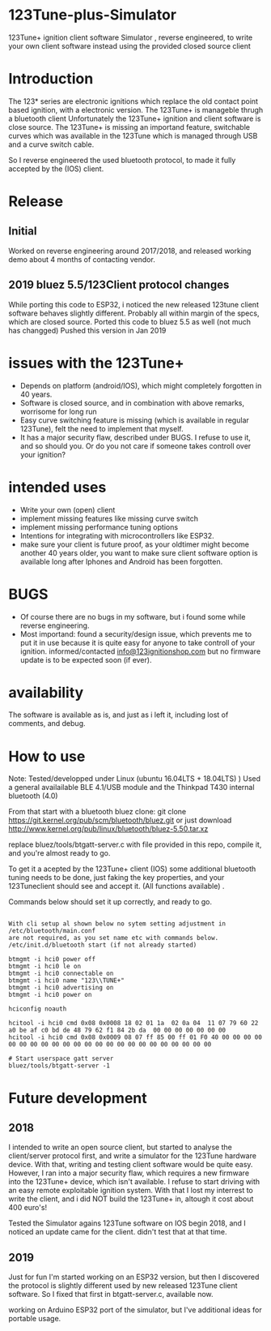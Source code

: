 # 123Tune-plus-Simulator
123Tune+ ignition client software Simulator , reverse engineered, to write your own client software instead using the provided closed source client


# Introduction

The 123* series are electronic ignitions which replace the old contact point based ignition, with a electronic version.
The 123Tune+ is manageble thrugh a bluetooth client
Unfortunately the 123Tune+ ignition and client software is close source. 
The 123Tune+ is missing an importand feature, switchable curves which was available in the 123Tune which is managed through USB and a curve switch cable.

So I reverse engineered the used bluetooth protocol, to made it fully accepted by the (IOS) client.

# Release

## Initial
Worked on reverse engineering around 2017/2018, and released working demo
about 4 months of contacting vendor.

## 2019 bluez 5.5/123Client protocol changes
While porting this code to ESP32, i noticed the new released 123tune client
software behaves slightly different. Probably all within margin of the specs, which are
closed source. Ported this code to bluez 5.5 as well (not much has changged)
Pushed this version in Jan 2019

# issues with the 123Tune+

* Depends on platform (android/IOS), which might completely forgotten in 40 years.
* Software is closed source, and in combination with above remarks, worrisome for long run
* Easy curve switching feature is missing (which is available in regular 123Tune), felt the need to implement that myself.
* It has a major security flaw, described under BUGS. I refuse to use it, and so should you. Or do you not care if someone takes controll over your ignition?

# intended uses

* Write your own (open) client 
* implement missing features like missing curve switch
* implement missing performance tuning options
* Intentions for integrating with microcontrollers like ESP32.
* make sure your client is future proof, as your oldtimer might become another 40 years older, you want to make sure client software option is available long after Iphones and Android has been forgotten.

# BUGS

* Of course there are no bugs in my software, but i found some while reverse engineering.
* Most importand: found a security/design issue, which prevents me to put it in use because it is quite easy for anyone to take controll of your ignition. informed/contacted info@123ignitionshop.com but no firmware update is to be expected soon (if ever).

# availability

The software is available as is, and just as i left it, including lost of comments, and debug.

# How to use

Note: Tested/developped under Linux (ubuntu 16.04LTS + 18.04LTS) )
Used a general availailable BLE 4.1/USB module and the Thinkpad T430
internal bluetooth (4.0)

From that start with a bluetooth bluez clone:
git clone https://git.kernel.org/pub/scm/bluetooth/bluez.git
or just download http://www.kernel.org/pub/linux/bluetooth/bluez-5.50.tar.xz

replace bluez/tools/btgatt-server.c with file provided in this repo, compile it, and you're almost ready to go.

To get it a acepted by the 123Tune+ client (IOS) some additional bluetooth tuning needs to be done, just faking the key properties, and your 123Tuneclient should see and accept it. (All functions available) .

Commands below should set it up correctly, and ready to go.
```

With cli setup al shown below no sytem setting adjustment in  /etc/bluetooth/main.conf
are not required, as you set name etc with commands below.
/etc/init.d/bluetooth start (if not already started)

btmgmt -i hci0 power off
btmgmt -i hci0 le on
btmgmt -i hci0 connectable on
btmgmt -i hci0 name "123\\TUNE+"
btmgmt -i hci0 advertising on
btmgmt -i hci0 power on

hciconfig noauth

hcitool -i hci0 cmd 0x08 0x0008 18 02 01 1a  02 0a 04  11 07 79 60 22 a0 be af c0 bd de 48 79 62 f1 84 2b da  00 00 00 00 00 00 00
hcitool -i hci0 cmd 0x08 0x0009 08 07 ff 85 00 ff 01 F0 40 00 00 00 00 00 00 00 00 00 00 00 00 00 00 00 00 00 00 00 00 00 00 00

# Start userspace gatt server 
bluez/tools/btgatt-server -1 
```

# Future development

## 2018
I intended to write an open source client, but started to analyse the client/server protocol first, and write a simulator for the 123Tune hardware device.
With that, writing and testing client software would be quite easy.
However, I ran into a major security flaw, which requires a new firmware into the 123Tune+ device, which isn't available.
I refuse to start driving with  an easy remote exploitable ignition system. With that I lost my interrest to write the client, and i did NOT build the 123Tune+ in, altough it cost about 400 euro's!

Tested the Simulator agains 123Tune software on IOS begin 2018, and I noticed an update came for the client. didn't test that
at that time.

## 2019
Just for fun I'm started working on an ESP32 version, but then I
discovered the protocol is slightly different used by new released 123Tune
client software. So I fixed that first in btgatt-server.c, available now.

working on Arduino ESP32 port of the simulator, but I've additional ideas for portable usage.


